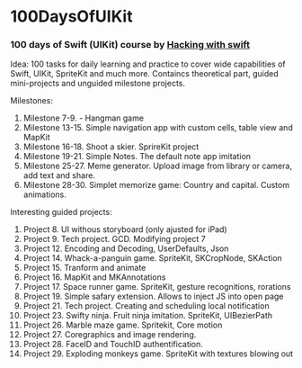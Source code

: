 # 100DaysOfUIKit
### 100 days of Swift (UIKit) course by [Hacking with swift](https://www.hackingwithswift.com/100)
Idea: 100 tasks for daily learning and practice to cover wide capabilities of Swift, UIKit, SpriteKit and much more.
Containcs theoretical part, guided mini-projects and unguided milestone projects.

Milestones:
1. Milestone 7-9. - Hangman game
1. Milestone 13-15. Simple navigation app with custom cells, table view and MapKit
1. Milestone 16-18. Shoot a skier. SprireKit project
1. Milestone 19-21. Simple Notes. The default note app imitation
1. Milestone 25-27. Meme generator. Upload image from library or camera, add text and share.
1. Milestone 28-30. Simplet memorize game: Country and capital. Custom animations.

Interesting guided projects:
1. Project 8. UI withous storyboard (only ajusted for iPad)
1. Project 9. Tech project. GCD. Modifying project 7 
1. Project 12. Encoding and Decoding, UserDefaults, Json
1. Project 14. Whack-a-panguin game. SpriteKit, SKCropNode, SKAction
1. Project 15. Tranform and animate
1. Project 16. MapKit and MKAnnotations
1. Project 17. Space runner game. SpriteKit, gesture recognitions, rorations
1. Project 19. Simple safary extension. Allows to inject JS into open page
1. Project 21. Tech project. Creating and scheduling local notification
1. Project 23. Swifty ninja. Fruit ninja imitation. SpriteKit, UIBezierPath
1. Project 26. Marble maze game. Spritekit, Core motion
1. Project 27. Coregraphics and image rendering.
1. Project 28. FaceID and TouchID authentification.
1. Project 29. Exploding monkeys game. SpriteKit with textures blowing out
